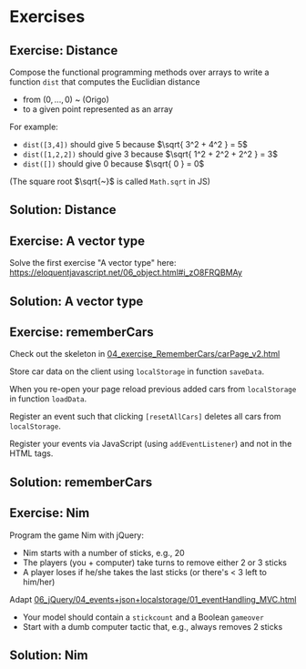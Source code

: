 # Exercises

## Exercise: Distance

Compose the functional programming methods over arrays to write a
function `dist` that computes the Euclidian distance

- from $`(0,...,0)`$ ~ (Origo)
- to a given point represented as an array

For example:

- `dist([3,4])` should give 5 because $`\sqrt{ 3^2 + 4^2 } = 5`$
- `dist([1,2,2])` should give 3 because $`\sqrt{ 1^2 + 2^2 + 2^2 } = 3`$
- `dist([])` should give 0 because $`\sqrt{ 0 } = 0`$

(The square root $`\sqrt{~}`$ is called `Math.sqrt` in JS)

## Solution: Distance

## Exercise: A vector type

Solve the first exercise "A vector type"
here: <https://eloquentjavascript.net/06_object.html#i_zO8FRQBMAy>

## Solution: A vector type

## Exercise: rememberCars

Check out the skeleton in [04_exercise_RememberCars/carPage_v2.html](04_exercise_RememberCars/carPage_v2.html)

Store car data on the client using `localStorage` in function
`saveData`.

When you re-open your page reload previous added cars from
`localStorage` in function `loadData`.
  
Register an event such that clicking `[resetAllCars]` deletes all
cars from `localStorage`.

Register your events via JavaScript (using `addEventListener`) and not
in the HTML tags.

## Solution: rememberCars

## Exercise: Nim

Program the game Nim with jQuery:

- Nim starts with a number of sticks, e.g., 20
- The players (you + computer) take turns to remove either 2 or 3 sticks
- A player loses if he/she takes the last sticks
  (or there's < 3 left to him/her)

Adapt [06_jQuery/04_events+json+localstorage/01_eventHandling_MVC.html](06_jQuery/04_events+json+localstorage/01_eventHandling_MVC.html)

- Your model should contain a `stickcount` and a Boolean `gameover`
- Start with a dumb computer tactic that, e.g., always removes 2 sticks

## Solution: Nim
